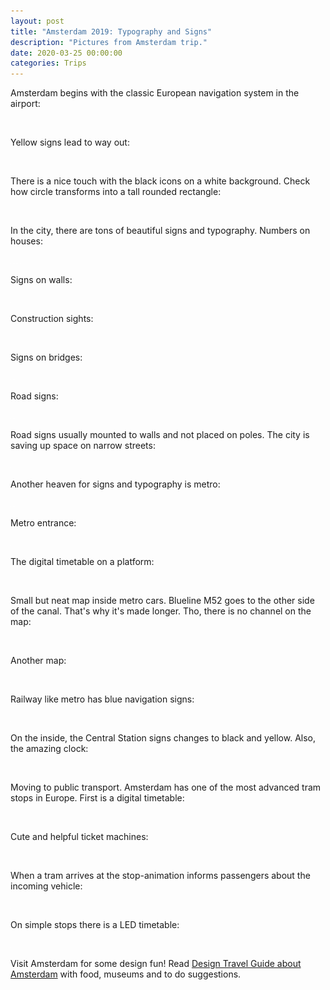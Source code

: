 ```yaml
---
layout: post
title: "Amsterdam 2019: Typography and Signs"
description: "Pictures from Amsterdam trip."
date: 2020-03-25 00:00:00
categories: Trips
---
```


Amsterdam begins with the classic European navigation system in the airport:

<img src="/assets/images/lazy.png" alt="amsterdam design trip" data-echo="/trip_img/amsterdam2019/aeroport1.jpeg">

Yellow signs lead to way out:

<img src="/assets/images/lazy.png" alt="amsterdam design trip" data-echo="/trip_img/amsterdam2019/aeroport2.jpeg">

There is a nice touch with the black icons on a white background. Check how circle transforms into a tall rounded rectangle:

<img src="/assets/images/lazy.png" alt="amsterdam design trip" data-echo="/trip_img/amsterdam2019/aeroport3.jpeg">

In the city, there are tons of beautiful signs and typography. Numbers on houses:

<img src="/assets/images/lazy.png" alt="amsterdam design trip" data-echo="/trip_img/amsterdam2019/sign2.jpeg">

<img src="/assets/images/lazy.png" alt="amsterdam design trip" data-echo="/trip_img/amsterdam2019/sign5.jpeg">

<img src="/assets/images/lazy.png" alt="amsterdam design trip" data-echo="/trip_img/amsterdam2019/sign7.jpeg">

<img src="/assets/images/lazy.png" alt="amsterdam design trip" data-echo="/trip_img/amsterdam2019/sign3.jpeg">

Signs on walls:

<img src="/assets/images/lazy.png" alt="amsterdam design trip" data-echo="/trip_img/amsterdam2019/sign6.jpeg">

Construction sights:

<img src="/assets/images/lazy.png" alt="amsterdam design trip" data-echo="/trip_img/amsterdam2019/construction.jpeg">

Signs on bridges:

<img src="/assets/images/lazy.png" alt="amsterdam design trip" data-echo="/trip_img/amsterdam2019/sign4.jpeg">

<img src="/assets/images/lazy.png" alt="amsterdam design trip" data-echo="/trip_img/amsterdam2019/typography1.jpeg">

Road signs:

<img src="/assets/images/lazy.png" alt="amsterdam design trip" data-echo="/trip_img/amsterdam2019/roadsign2.jpeg">

<img src="/assets/images/lazy.png" alt="amsterdam design trip" data-echo="/trip_img/amsterdam2019/roadsign3.jpeg">

Road signs usually mounted to walls and not placed on poles. The city is saving up space on narrow streets:

<img src="/assets/images/lazy.png" alt="amsterdam design trip" data-echo="/trip_img/amsterdam2019/roadsign.jpeg">

Another heaven for signs and typography is metro:

<img src="/assets/images/lazy.png" alt="amsterdam design trip" data-echo="/trip_img/amsterdam2019/metro1.jpeg">

<img src="/assets/images/lazy.png" alt="amsterdam design trip" data-echo="/trip_img/amsterdam2019/metro3.jpg">

Metro entrance:

<img src="/assets/images/lazy.png" alt="amsterdam design trip" data-echo="/trip_img/amsterdam2019/metro4.jpeg">

The digital timetable on a platform:

<img src="/assets/images/lazy.png" alt="amsterdam design trip" data-echo="/trip_img/amsterdam2019/platform.jpeg">

Small but neat map inside metro cars. Blueline M52 goes to the other side of the canal. That's why it's made longer. Tho, there is no channel on the map:

<img src="/assets/images/lazy.png" alt="amsterdam design trip" data-echo="/trip_img/amsterdam2019/metro2.jpeg">

Another map:

<img src="/assets/images/lazy.png" alt="amsterdam design trip" data-echo="/trip_img/amsterdam2019/metro5.jpeg">

Railway like metro has blue navigation signs:

<img src="/assets/images/lazy.png" alt="amsterdam design trip" data-echo="/trip_img/amsterdam2019/train1.jpeg">

On the inside, the Central Station signs changes to black and yellow. Also, the amazing clock:

<img src="/assets/images/lazy.png" alt="amsterdam design trip" data-echo="/trip_img/amsterdam2019/train2.jpeg">



Moving to public transport. Amsterdam has one of the most advanced tram stops in Europe. First is a digital timetable:

 <img src="/assets/images/lazy.png" alt="amsterdam design trip" data-echo="/trip_img/amsterdam2019/stop2.jpeg">

Cute and helpful ticket machines:

 <img src="/assets/images/lazy.png" alt="amsterdam design trip" data-echo="/trip_img/amsterdam2019/stop3.jpeg">

When a tram arrives at the stop-animation informs passengers about the incoming vehicle:

 <img src="/assets/images/lazy.png" alt="amsterdam design trip" data-echo="/trip_img/amsterdam2019/stop.jpeg">

On simple stops there is a LED timetable:

<img src="/assets/images/lazy.png" alt="amsterdam design trip" data-echo="/trip_img/amsterdam2019/tram.jpeg">



Visit Amsterdam for some design fun! Read [Design Travel Guide about Amsterdam](/design/2019/03/06/amsterdam-design-guide.html) with food, museums and to do suggestions.









